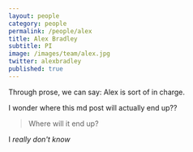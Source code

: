 ```yaml
---
layout: people
category: people
permalink: /people/alex
title: Alex Bradley
subtitle: PI
image: /images/team/alex.jpg
twitter: alexbradley
published: true
---
```


Through prose, we can say: Alex is sort of in charge. 

I wonder where this md post will actually end up??
> Where will it end up?

I _really don't know_


